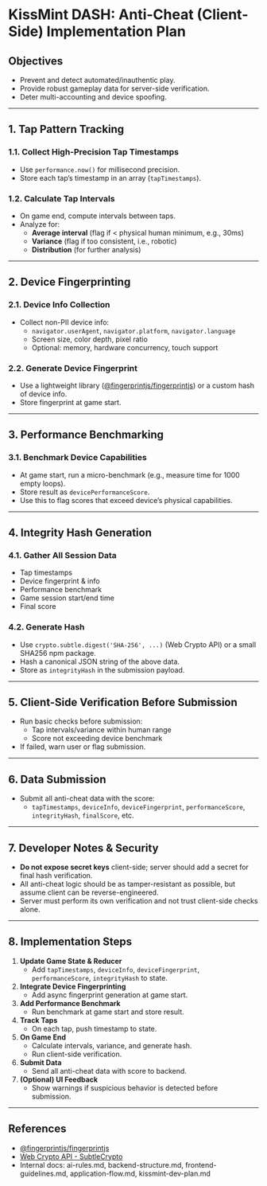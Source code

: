 # KissMint DASH: Anti-Cheat (Client-Side) Implementation Plan

## Objectives

- Prevent and detect automated/inauthentic play.
- Provide robust gameplay data for server-side verification.
- Deter multi-accounting and device spoofing.

---

## 1. Tap Pattern Tracking

### 1.1. Collect High-Precision Tap Timestamps

- Use `performance.now()` for millisecond precision.
- Store each tap’s timestamp in an array (`tapTimestamps`).

### 1.2. Calculate Tap Intervals

- On game end, compute intervals between taps.
- Analyze for:
  - **Average interval** (flag if < physical human minimum, e.g., 30ms)
  - **Variance** (flag if too consistent, i.e., robotic)
  - **Distribution** (for further analysis)

---

## 2. Device Fingerprinting

### 2.1. Device Info Collection

- Collect non-PII device info:
  - `navigator.userAgent`, `navigator.platform`, `navigator.language`
  - Screen size, color depth, pixel ratio
  - Optional: memory, hardware concurrency, touch support

### 2.2. Generate Device Fingerprint

- Use a lightweight library ([@fingerprintjs/fingerprintjs](https://github.com/fingerprintjs/fingerprintjs)) or a custom hash of device info.
- Store fingerprint at game start.

---

## 3. Performance Benchmarking

### 3.1. Benchmark Device Capabilities

- At game start, run a micro-benchmark (e.g., measure time for 1000 empty loops).
- Store result as `devicePerformanceScore`.
- Use this to flag scores that exceed device’s physical capabilities.

---

## 4. Integrity Hash Generation

### 4.1. Gather All Session Data

- Tap timestamps
- Device fingerprint & info
- Performance benchmark
- Game session start/end time
- Final score

### 4.2. Generate Hash

- Use `crypto.subtle.digest('SHA-256', ...)` (Web Crypto API) or a small SHA256 npm package.
- Hash a canonical JSON string of the above data.
- Store as `integrityHash` in the submission payload.

---

## 5. Client-Side Verification Before Submission

- Run basic checks before submission:
  - Tap intervals/variance within human range
  - Score not exceeding device benchmark
- If failed, warn user or flag submission.

---

## 6. Data Submission

- Submit all anti-cheat data with the score:
  - `tapTimestamps`, `deviceInfo`, `deviceFingerprint`, `performanceScore`, `integrityHash`, `finalScore`, etc.

---

## 7. Developer Notes & Security

- **Do not expose secret keys** client-side; server should add a secret for final hash verification.
- All anti-cheat logic should be as tamper-resistant as possible, but assume client can be reverse-engineered.
- Server must perform its own verification and not trust client-side checks alone.

---

## 8. Implementation Steps

1. **Update Game State & Reducer**
   - Add `tapTimestamps`, `deviceInfo`, `deviceFingerprint`, `performanceScore`, `integrityHash` to state.
2. **Integrate Device Fingerprinting**
   - Add async fingerprint generation at game start.
3. **Add Performance Benchmark**
   - Run benchmark at game start and store result.
4. **Track Taps**
   - On each tap, push timestamp to state.
5. **On Game End**
   - Calculate intervals, variance, and generate hash.
   - Run client-side verification.
6. **Submit Data**
   - Send all anti-cheat data with score to backend.
7. **(Optional) UI Feedback**
   - Show warnings if suspicious behavior is detected before submission.

---

## References

- [@fingerprintjs/fingerprintjs](https://github.com/fingerprintjs/fingerprintjs)
- [Web Crypto API - SubtleCrypto](https://developer.mozilla.org/en-US/docs/Web/API/SubtleCrypto/digest)
- Internal docs: ai-rules.md, backend-structure.md, frontend-guidelines.md, application-flow.md, kissmint-dev-plan.md
